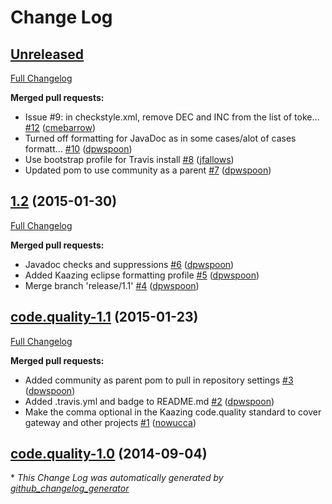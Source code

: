 # Change Log

## [Unreleased](https://github.com/kaazing/code.quality/tree/HEAD)

[Full Changelog](https://github.com/kaazing/code.quality/compare/1.2...HEAD)

**Merged pull requests:**

- Issue \#9: in checkstyle.xml, remove DEC and INC from the list of toke… [\#12](https://github.com/kaazing/code.quality/pull/12) ([cmebarrow](https://github.com/cmebarrow))
- Turned off formatting for JavaDoc as in some cases/alot of cases formatt... [\#10](https://github.com/kaazing/code.quality/pull/10) ([dpwspoon](https://github.com/dpwspoon))
- Use bootstrap profile for Travis install [\#8](https://github.com/kaazing/code.quality/pull/8) ([jfallows](https://github.com/jfallows))
- Updated pom to use community as a parent [\#7](https://github.com/kaazing/code.quality/pull/7) ([dpwspoon](https://github.com/dpwspoon))

## [1.2](https://github.com/kaazing/code.quality/tree/1.2) (2015-01-30)
[Full Changelog](https://github.com/kaazing/code.quality/compare/code.quality-1.1...1.2)

**Merged pull requests:**

- Javadoc checks and suppressions [\#6](https://github.com/kaazing/code.quality/pull/6) ([dpwspoon](https://github.com/dpwspoon))
- Added Kaazing eclipse formatting profile [\#5](https://github.com/kaazing/code.quality/pull/5) ([dpwspoon](https://github.com/dpwspoon))
- Merge branch 'release/1.1' [\#4](https://github.com/kaazing/code.quality/pull/4) ([dpwspoon](https://github.com/dpwspoon))

## [code.quality-1.1](https://github.com/kaazing/code.quality/tree/code.quality-1.1) (2015-01-23)
[Full Changelog](https://github.com/kaazing/code.quality/compare/code.quality-1.0...code.quality-1.1)

**Merged pull requests:**

- Added community as parent pom to pull in repository settings [\#3](https://github.com/kaazing/code.quality/pull/3) ([dpwspoon](https://github.com/dpwspoon))
- Added .travis.yml and badge to README.md [\#2](https://github.com/kaazing/code.quality/pull/2) ([dpwspoon](https://github.com/dpwspoon))
- Make the comma optional in the Kaazing code.quality standard to cover gateway and other projects [\#1](https://github.com/kaazing/code.quality/pull/1) ([nowucca](https://github.com/nowucca))

## [code.quality-1.0](https://github.com/kaazing/code.quality/tree/code.quality-1.0) (2014-09-04)


\* *This Change Log was automatically generated by [github_changelog_generator](https://github.com/skywinder/Github-Changelog-Generator)*